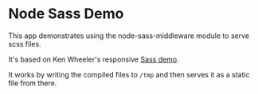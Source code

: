 # Node Sass Demo
This app demonstrates using the node-sass-middleware module to serve scss files.

It's based on Ken Wheeler's responsive [Sass demo](https://scotch.io/tutorials/getting-started-with-sass).

It works by writing the compiled files to `/tmp` and then serves it as a static file from there.